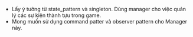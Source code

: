 - Lấy ý tưởng từ state_pattern và singleton. Dùng manager cho việc quản lý các sự kiện thành tựu trong game.
- Mong muốn sử dụng command patter và observer pattern cho Manager này.